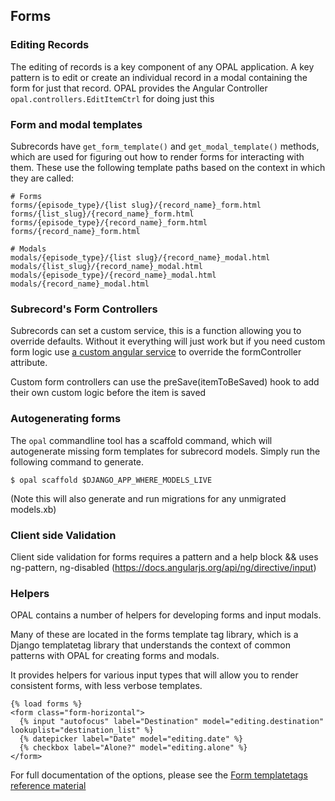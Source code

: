 ## Forms

### Editing Records

The editing of records is a key component of any OPAL application. A key pattern is to edit
or create an individual record in a modal containing the form for just that record. OPAL provides
the Angular Controller `opal.controllers.EditItemCtrl` for doing just this

### Form and modal templates

Subrecords have `get_form_template()` and `get_modal_template()` methods, which are used for
figuring out how to render forms for interacting with them. These use the following template
paths based on the context in which they are called:

    # Forms
    forms/{episode_type}/{list slug}/{record_name}_form.html
    forms/{list_slug}/{record_name}_form.html
    forms/{episode_type}/{record_name}_form.html
    forms/{record_name}_form.html

    # Modals
    modals/{episode_type}/{list slug}/{record_name}_modal.html
    modals/{list_slug}/{record_name}_modal.html
    modals/{episode_type}/{record_name}_modal.html
    modals/{record_name}_modal.html


### Subrecord's Form Controllers
Subrecords can set a custom service, this is a function allowing you to override defaults. Without it everything will just work but if you need custom form logic use [a custom angular service](subrecords.md) to override the formController attribute.

Custom form controllers can use the preSave(itemToBeSaved) hook to
add their own custom logic before the item is saved


### Autogenerating forms

The `opal` commandline tool has a scaffold command, which will autogenerate missing form templates
for subrecord models. Simply run the following command to generate.

    $ opal scaffold $DJANGO_APP_WHERE_MODELS_LIVE

(Note this will also generate and run migrations for any unmigrated models.xb)

### Client side Validation

Client side validation for forms requires a pattern and a help block && uses ng-pattern, ng-disabled (https://docs.angularjs.org/api/ng/directive/input)

### Helpers

OPAL contains a number of helpers for developing forms and input modals.

Many of these are located in the forms template tag library, which is a
Django templatetag library that understands the context of common patterns with
OPAL for creating forms and modals.

It provides helpers for various input types that will allow you to render consistent
forms, with less verbose templates.

    {% load forms %}
    <form class="form-horizontal">
      {% input "autofocus" label="Destination" model="editing.destination" lookuplist="destination_list" %}
      {% datepicker label="Date" model="editing.date" %}
      {% checkbox label="Alone?" model="editing.alone" %}
    </form>


For full documentation of the options, please see the [Form templatetags reference material](/reference/form_templatetags/)
